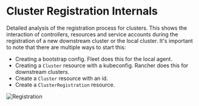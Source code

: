 # Cluster Registration Internals

Detailed analysis of the registration process for clusters. This shows the interaction of controllers, resources and service accounts during the registration of a new downstream cluster or the local cluster.
It's important to note that there are multiple ways to start this:

* Creating a bootstrap config. Fleet does this for the local agent.
* Creating a `Cluster` resource with a kubeconfig. Rancher does this for downstream clusters.
* Create a `Cluster` resource with an id.
* Create a `ClusterRegistration` resource.

![Registration](/img/FleetRegistration.svg)
